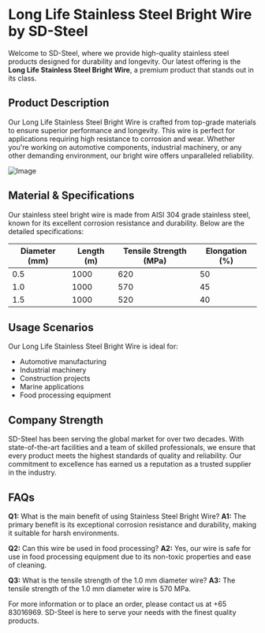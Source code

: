 # Long Life Stainless Steel Bright Wire by SD-Steel

Welcome to SD-Steel, where we provide high-quality stainless steel products designed for durability and longevity. Our latest offering is the **Long Life Stainless Steel Bright Wire**, a premium product that stands out in its class.

## Product Description

Our Long Life Stainless Steel Bright Wire is crafted from top-grade materials to ensure superior performance and longevity. This wire is perfect for applications requiring high resistance to corrosion and wear. Whether you're working on automotive components, industrial machinery, or any other demanding environment, our bright wire offers unparalleled reliability.

![Image](https://github.com/user-attachments/assets/2567258e-e124-4816-932d-1809bd27ef0b)

## Material & Specifications

Our stainless steel bright wire is made from AISI 304 grade stainless steel, known for its excellent corrosion resistance and durability. Below are the detailed specifications:

| Diameter (mm) | Length (m) | Tensile Strength (MPa) | Elongation (%) |
|---------------|------------|------------------------|----------------|
| 0.5           | 1000       | 620                    | 50             |
| 1.0           | 1000       | 570                    | 45             |
| 1.5           | 1000       | 520                    | 40             |

## Usage Scenarios

Our Long Life Stainless Steel Bright Wire is ideal for:
- Automotive manufacturing
- Industrial machinery
- Construction projects
- Marine applications
- Food processing equipment

## Company Strength

SD-Steel has been serving the global market for over two decades. With state-of-the-art facilities and a team of skilled professionals, we ensure that every product meets the highest standards of quality and reliability. Our commitment to excellence has earned us a reputation as a trusted supplier in the industry.

## FAQs

**Q1:** What is the main benefit of using Stainless Steel Bright Wire?
**A1:** The primary benefit is its exceptional corrosion resistance and durability, making it suitable for harsh environments.

**Q2:** Can this wire be used in food processing?
**A2:** Yes, our wire is safe for use in food processing equipment due to its non-toxic properties and ease of cleaning.

**Q3:** What is the tensile strength of the 1.0 mm diameter wire?
**A3:** The tensile strength of the 1.0 mm diameter wire is 570 MPa.

For more information or to place an order, please contact us at +65 83016969. SD-Steel is here to serve your needs with the finest quality products.